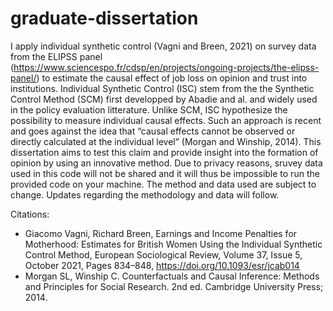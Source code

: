 # graduate-dissertation

  I apply individual synthetic control (Vagni and Breen, 2021) on survey data from the ELIPSS panel (https://www.sciencespo.fr/cdsp/en/projects/ongoing-projects/the-elipss-panel/) to estimate the causal effect of job loss on opinion and trust into institutions. Individual Synthetic Control (ISC) stem from the the Synthetic Control Method (SCM) first developped by Abadie and al. and widely used in the policy evaluation litterature. Unlike SCM, ISC hypothesize the possibility to measure individual causal effects. Such an approach is recent and goes against the idea that “causal effects cannot be observed or directly calculated at the individual level” (Morgan and Winship, 2014). This dissertation aims to test this claim and provide insight into the formation of opinion by using an innovative method.
  Due to privacy reasons, sruvey data used in this code will not be shared and it will thus be impossible to run the provided code on your machine. The method and data used are subject to change. Updates regarding the methodology and data will follow.

Citations:
- Giacomo Vagni, Richard Breen, Earnings and Income Penalties for Motherhood: Estimates for British Women Using the Individual Synthetic Control Method, European Sociological Review, Volume 37, Issue 5, October 2021, Pages 834–848, https://doi.org/10.1093/esr/jcab014
- Morgan SL, Winship C. Counterfactuals and Causal Inference: Methods and Principles for Social Research. 2nd ed. Cambridge University Press; 2014.



